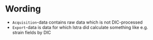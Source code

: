 # Wording

- `Acquisition`-data contains raw data which is not DIC-processed
- `Export`-data is data for which Istra did calculate something like e.g. strain fields by DIC
